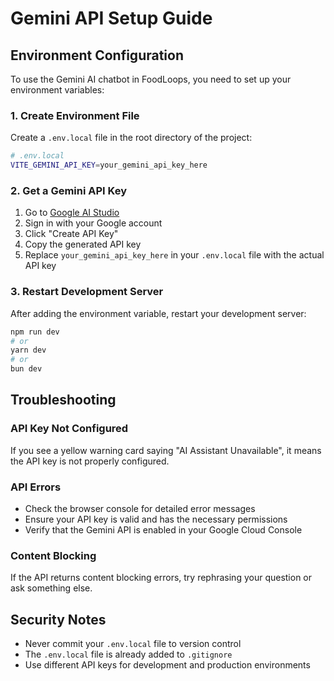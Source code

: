 # Gemini API Setup Guide

## Environment Configuration

To use the Gemini AI chatbot in FoodLoops, you need to set up your environment variables:

### 1. Create Environment File

Create a `.env.local` file in the root directory of the project:

```bash
# .env.local
VITE_GEMINI_API_KEY=your_gemini_api_key_here
```

### 2. Get a Gemini API Key

1. Go to [Google AI Studio](https://makersuite.google.com/app/apikey)
2. Sign in with your Google account
3. Click "Create API Key"
4. Copy the generated API key
5. Replace `your_gemini_api_key_here` in your `.env.local` file with the actual API key

### 3. Restart Development Server

After adding the environment variable, restart your development server:

```bash
npm run dev
# or
yarn dev
# or
bun dev
```

## Troubleshooting

### API Key Not Configured
If you see a yellow warning card saying "AI Assistant Unavailable", it means the API key is not properly configured.

### API Errors
- Check the browser console for detailed error messages
- Ensure your API key is valid and has the necessary permissions
- Verify that the Gemini API is enabled in your Google Cloud Console

### Content Blocking
If the API returns content blocking errors, try rephrasing your question or ask something else.

## Security Notes

- Never commit your `.env.local` file to version control
- The `.env.local` file is already added to `.gitignore`
- Use different API keys for development and production environments 
